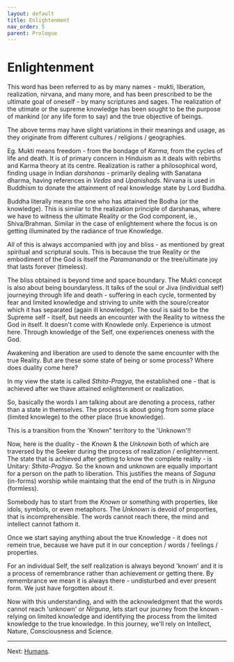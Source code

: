 ```yaml
---
layout: default
title: Enlightenment
nav_order: 5
parent: Prologue
---
```


# Enlightenment

This word has been referred to as by many names - mukti, liberation, realization, nirvana, and many more, and has been prescribed to be the ultimate goal of oneself - by many scriptures and sages. The realization of the utimate or the supreme knowledge has been sought to be the purpose of mankind (or any life form to say) and the true objective of beings.

The above terms may have slight variations in their meanings and usage, as they originate from different cultures / religions / geographies.

Eg. Mukti means freedom - from the bondage of *Karma*, from the cycles of life and death. It is of primary concern in Hinduism as it deals with rebirths and Karma theory at its centre. Realization is rather a philosophical word, finding usage in Indian *darshanas* - primarily dealing with Sanatana dharma, having references in *Vedas* and *Upanishads*. Nirvana is used in Buddhism to donate the attainment of real knowledge state by Lord Buddha.

Buddha literally means the one who has attained the Bodha (or the knowledge). This is similar to the realization principle of darshanas, where we have to witness the ultimate Reality or the God component, ie., Shiva/Brahman. Similar in the case of enlightement where the focus is on getting illuminated by the radiance of true Knowledge.

All of this is always accompanied with joy and bliss - as mentioned by great spiritual and scriptural souls. This is because the true Reality or the embodiment of the God is itself the *Paramananda* or the tree/ultimate joy that lasts forever (timeless).

The bliss obtained is beyond time and space boundary. The Mukti concept is also about being boundaryless. It talks of the soul or Jiva (individual self) journeying through life and death - suffering in each cycle, tormented by fear and limited knowledge and striving to unite with the soure/creator which it has separated (again ill knowledge). The soul is said to be the Supreme self - itself, but needs an encounter with the Reality to witness the God in itself. It doesn't come with Knowlede only. Experience is utmost here. Through knowledge of the Self, one experiences oneness with the God.

Awakening and liberation are used to denote the same encounter with the true Reality.
But are these some state of being or some process? Where does duality come here?

In my view the state is called *Sthita-Pragya*, the established one - that is achieved after we thave attained enlightenment or realization. 

So, basically the words I am talking about are denoting a process, rather than a state in themselves. The process is about going from some place (limited knowlege) to the other place (true knowledge).

This is a transition from the 'Known" territory to the 'Unknown'!!

Now, here is the duality - the *Known* & the *Unknown* both of which are traversed by the Seeker during the process of realization / enlightenment. The state that is achieved after getting to know the complete reality - is Unitary: *Sthita-Pragya*. So the known and unknown are equally important for a person on the path to liberation. This justifies the means of *Saguna* (in-forms) worship while maintaing that the end of the truth is in *Nirguna* (formless).

Somebody has to start from the *Known* or something with properties, like idols, symbols, or even metaphors. The *Unknown* is devoid of proporties, that is incomprehensible. The words cannot reach there, the mind and intellect cannot fathom it.

Once we start saying anything about the true Knowledge - it does not remein true, because we have put it in our conception / words / feelings / properties.

For an individual Self, the self realization is always beyond 'known' and it is a process of remembrance rather than achievement or getting there. By remembrance we mean it is always there - undisturbed and ever present form. We just have forgotten about it.

Now with this understanding, and with the acknowledgment that the words cannot reach 'unknown' or *Nirguna*, lets start our journey from the known - relying on limited knowledge and identifying the process from the limited knowledge to the true knowledge. In this journey, we'll rely on Intellect, Nature, Consciousness and Science.

---

Next: [Humans](/home/c1/human/).